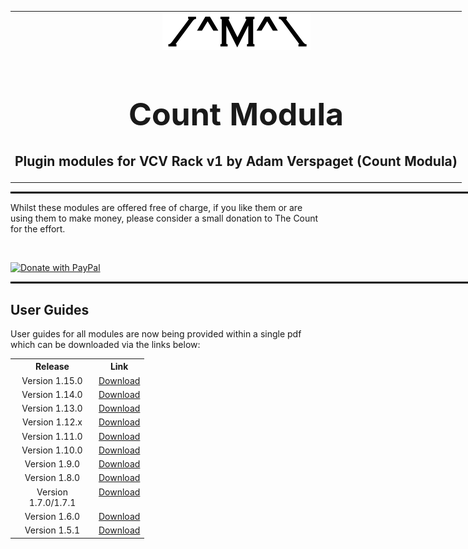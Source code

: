 <table style="width:1000px; border: 0px solid black;">
<tr style="border: 0px solid black;">
<td style="border: 0px solid black;">
<center>
<img src="./img/CountModulaLogo.png" alt="Count Modula">
<h1 style="border-bottom: 0px;font-size:50px;">Count Modula</h1>
<h2 style="border-bottom: 0px;">Plugin modules for VCV Rack v1 by Adam Verspaget (Count Modula)</h2>
</center>
</td>
</tr>
</table>
<hr style="width:1000px; border: 1px solid black;"/>
Whilst these modules are offered free of charge, if you like them or are using them to make money, please consider a small donation to The Count for the effort.
<p>&nbsp;</p>
<a href="https://www.paypal.me/CountModula" target="_donate"><img src="https://www.paypalobjects.com/en_AU/i/btn/btn_donateCC_LG.gif" border="0" alt="Donate with PayPal"/></a>
<hr style="width:1000px; border: 1px solid black;"/>

<h2>User Guides</h2>
User guides for all modules are now being provided within a single pdf which can be downloaded via the links below:
<table>
<tr valign="top">
<th align="center" style="width:120px;">Release</th><th align="center">Link</th>
</tr>
<tr valign="top">
<td align="center">Version 1.15.0</td><td align="center"><a href="https://github.com/countmodula/VCVRackPluginManuals/releases/download/v1.15.0/Count.Modula.Manual.V1.15.0.pdf">Download</a></td>
</tr>
<tr valign="top">
<td align="center">Version 1.14.0</td><td align="center"><a href="https://github.com/countmodula/VCVRackPluginManuals/releases/download/v1.14.0/Count.Modula.Manual.V1.14.0.pdf">Download</a></td>
</tr>
<tr valign="top">
<td align="center">Version 1.13.0</td><td align="center"><a href="https://github.com/countmodula/VCVRackPluginManuals/releases/download/v1.13.0/Count.Modula.Manual.V1.13.0.pdf">Download</a></td>
</tr>
<tr valign="top">
<td align="center">Version 1.12.x</td><td align="center"><a href="https://github.com/countmodula/VCVRackPluginManuals/releases/download/v1.12.0/Count.Modula.Manual.V1.12.0.pdf">Download</a></td>
</tr>
<tr valign="top">
<td align="center">Version 1.11.0</td><td align="center"><a href="https://github.com/countmodula/VCVRackPluginManuals/releases/download/v1.11.0/Count.Modula.Manual.V1.11.0.pdf">Download</a></td>
</tr>
<tr valign="top">
<td align="center">Version 1.10.0</td><td align="center"><a href="https://github.com/countmodula/VCVRackPluginManuals/releases/download/v1.10.0/Count.Modula.Manual.V1.10.0.pdf">Download</a></td>
</tr>
<tr valign="top">
<td align="center">Version 1.9.0</td><td align="center"><a href="https://github.com/countmodula/VCVRackPluginManuals/releases/download/v1.9.0/Count.Modula.Manual.V1.9.0.pdf">Download</a></td>
</tr>
<tr valign="top">
<td align="center">Version 1.8.0</td><td align="center"><a href="https://github.com/countmodula/VCVRackPluginManuals/releases/download/v1.8.0/Count.Modula.Manual.V1.8.0.pdf">Download</a></td>
</tr>
<tr valign="top">
<td align="center">Version 1.7.0/1.7.1</td><td align="center"><a href="https://github.com/countmodula/VCVRackPluginManuals/releases/download/v1.7.0/Count.Modula.Manual.V1.7.0.pdf">Download</a></td>
</tr>
<tr valign="top">
<td align="center">Version 1.6.0</td><td align="center"><a href="https://github.com/countmodula/VCVRackPluginManuals/releases/download/v1.6.0/Count.Modula.Manual.V1.6.0.pdf">Download</a></td>
</tr>
<tr valign="top">
<td align="center">Version 1.5.1</td><td align="center"><a href="https://github.com/countmodula/VCVRackPluginManuals/releases/download/v1.5.1/Count.Modula.Manual.V1.5.1.pdf">Download</a></td>
</tr>
</table>
